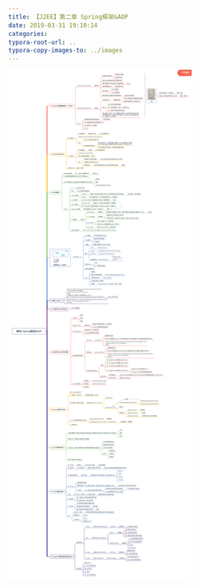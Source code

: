 ```yaml
---
title: 【J2EE】第二章 Spring框架&AOP
date: 2019-03-31 19:10:14
categories:
typora-root-url: ..
typora-copy-images-to: ../images
---
```


![在这里插入图片描述](images/20190331190959828.png)
